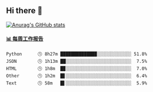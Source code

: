 ## Hi there 👋

[![Anurag's GitHub stats](https://github-readme-stats-orilights.vercel.app/api?username=orilights)](https://github.com/anuraghazra/github-readme-stats)

<!--
**OriLight152/OriLight152** is a ✨ _special_ ✨ repository because its `README.md` (this file) appears on your GitHub profile.

Here are some ideas to get you started:

- 🔭 I’m currently working on ...
- 🌱 I’m currently learning ...
- 👯 I’m looking to collaborate on ...
- 🤔 I’m looking for help with ...
- 💬 Ask me about ...
- 📫 How to reach me: ...
- 😄 Pronouns: ...
- ⚡ Fun fact: ...
-->

<!-- waka-box start -->
#### <a href="https://gist.github.com/92c8d5b388768c10efcba86e82b7c4fb" target="_blank">📊 每周工作报告</a>
```text
Python      🕓 8h27m █████████████▉░░░░░░░░░░░░░ 51.8%
JSON        🕓 1h13m ██░░░░░░░░░░░░░░░░░░░░░░░░░  7.5%
HTML        🕓 1h8m  █▉░░░░░░░░░░░░░░░░░░░░░░░░░  7.0%
Other       🕓 1h2m  █▋░░░░░░░░░░░░░░░░░░░░░░░░░  6.4%
Text        🕓 58m   █▌░░░░░░░░░░░░░░░░░░░░░░░░░  5.9%
```
<!-- Powered by https://github.com/journey-ad/waka-box-go . -->
<!-- waka-box end -->
